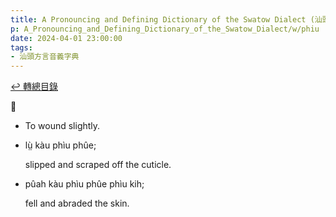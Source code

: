 ```yaml
---
title: A Pronouncing and Defining Dictionary of the Swatow Dialect (汕頭方言音義字典) / phiu
p: A_Pronouncing_and_Defining_Dictionary_of_the_Swatow_Dialect/w/phiu
date: 2024-04-01 23:00:00
tags: 
- 汕頭方言音義字典
---
```


[↩️ 轉總目錄](/A_Pronouncing_and_Defining_Dictionary_of_the_Swatow_Dialect)


**𠞮**
- To wound slightly.

- lṳ̀ kàu phìu phûe;

  slipped and scraped off the cuticle.

- pûah kàu phìu phûe phìu kih;

  fell and abraded the skin.